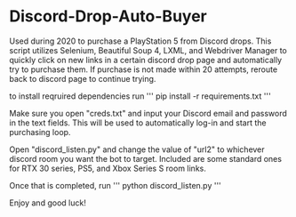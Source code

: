 # Discord-Drop-Auto-Buyer
Used during 2020 to purchase a PlayStation 5 from Discord drops. This script utilizes Selenium, Beautiful Soup 4, LXML, and Webdriver Manager to quickly click on new links in a certain discord drop page and automatically try to purchase them. If purchase is not made within 20 attempts, reroute back to discord page to continue trying.

to install reqruired dependencies run
'''
pip install -r requirements.txt 
'''

Make sure you open "creds.txt" and input your Discord email and password in the text fields. This will be used to automatically log-in and start the purchasing loop.

Open "discord_listen.py" and change the value of "url2" to whichever discord room you want the bot to target.
Included are some standard ones for RTX 30 series, PS5, and Xbox Series S room links.

Once that is completed, run
'''
python discord_listen.py
'''

Enjoy and good luck!
